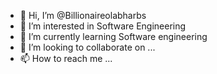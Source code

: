 - 👋 Hi, I’m @Billionaireolabharbs
- 👀 I’m interested in Software Engineering
- 🌱 I’m currently learning Software engineering
- 💞️ I’m looking to collaborate on ...
- 📫 How to reach me ...

<!---
Billionaireolabharbs/Billionaireolabharbs is a ✨ special ✨ repository because its `README.md` (this file) appears on your GitHub profile.
You can click the Preview link to take a look at your changes.
--->
